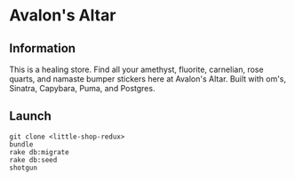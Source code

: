 
# Avalon's Altar

## Information

This is a healing store. Find all your amethyst, fluorite, carnelian, rose quarts, and namaste bumper stickers here at Avalon's Altar. Built with om's, Sinatra, Capybara, Puma, and Postgres.

## Launch

```
git clone <little-shop-redux>
bundle
rake db:migrate
rake db:seed
shotgun
```
